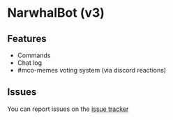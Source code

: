 # NarwhalBot (v3)

## Features

-   Commands
-   Chat log
-   #mco-memes voting system (via discord reactions)

## Issues

You can report issues on the [issue tracker]()

